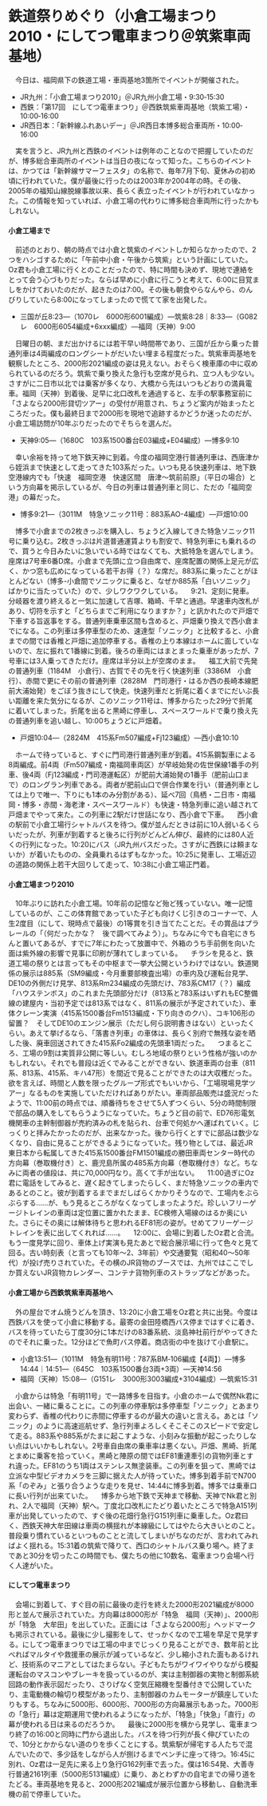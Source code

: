 # 鉄道祭りめぐり（小倉工場まつり2010・にしてつ電車まつり＠筑紫車両基地）

<div class="section">　今日は、福岡県下の鉄道工場・車両基地3箇所でイベントが開催された。

* JR九州：「小倉工場まつり2010」＠JR九州小倉工場・9:30‐15:30
* 西鉄：「第17回　にしてつ電車まつり」＠西鉄筑紫車両基地（筑紫工場）・10:00‐16:00
* JR西日本：「新幹線ふれあいデー」＠JR西日本博多総合車両所・10:00‐16:00

　実を言うと、JR九州と西鉄のイベントは例年のことなので把握していたのだが、博多総合車両所のイベントは当日の夜になって知った。こちらのイベントは、かつては「新幹線サマーフェスタ」の名称で、毎年7月下旬、夏休みの初め頃に行われていた。僕が最後に行ったのは2003年か2004年の時。その後、2005年の福知山線脱線事故以来、長らく表立ったイベントが行われていなかった。この情報を知っていれば、小倉工場の代わりに博多総合車両所に行ったかもしれない。

#### 小倉工場まで

　前述のとおり、朝の時点では小倉と筑紫のイベントしか知らなかったので、2つをハシゴするために「午前中小倉・午後から筑紫」という計画にしていた。Oz君も小倉工場に行くとのことだったので、特に時間も決めず、現地で連絡をとって会う心づもりだった。ならば早めに小倉に行こうと考えて、6:00に目覚ましをかけておいたのだが、起きたのは7:00。その後も朝食やらなんやら、のんびりしていたら8:00になってしまったので慌てて家を出発した。

* 三国が丘8:23―（1070レ　6000形6001編成）―筑紫8:28｜8:33―（G082レ　6000形6054編成+6xxx編成）―福岡（天神）9:00

　日曜日の朝、まだ出かけるには若干早い時間帯であり、三国が丘から乗った普通列車は4両編成のロングシートがだいたい埋まる程度だった。筑紫車両基地を観察したところ、2000形2021編成の姿は見えない。おそらく検車庫の中に収められているのだろう。筑紫で乗り換えた急行も空席が見られ、立つ人も少ない。さすがに二日市以北では乗客が多くなり、大橋から先はいつもどおりの満員電車。福岡（天神）到着後、足早に北口改札を通過すると、左手の駅事務室前に「さよなら2000形貸切ツアー」の受付が用意され、ちょうど案内が始まったところだった。僕も最終日まで2000形を現地で追跡するかどうか迷ったのだが、小倉工場訪問が10年ぶりだったのでそちらを選んだ。

* 天神9:05―（1680C　103系1500番台E03編成+E04編成）―博多9:10

　幸い余裕を持って地下鉄天神に到着。今度の福岡空港行普通列車は、西唐津から姪浜まで快速として走ってきた103系だった。いつも見る快速列車は、地下鉄空港線内でも「快速　福岡空港　快速区間　唐津〜筑前前原」（平日の場合）という方向幕を掲示しているが、今日の列車は普通列車と同じ、ただの「福岡空港」の幕だった。

* 博多9:21―（3011M　特急ソニック11号：883系AO-4編成）―戸畑10:00

　博多で小倉までの2枚きっぷを購入し、ちょうど入線してきた特急ソニック11号に乗り込む。2枚きっぷは片道普通運賃よりも割安で、特急列車にも乗れるので、買うと今日みたいに急いでいる時ではなくても、大抵特急を選んでしまう。座席は7号車6番D席。小倉まで先頭に立つ自由席で、座席配置の関係上足元が広く、かつ窓も広めになっている若干お得（？）な席だ。883系に乗ったことがほとんどない（博多-小倉間でソニックに乗ると、なぜか885系「白いソニック」ばかりに当たっていた）ので、少しワクワクしている。 　9:21、定刻に発車。分岐器を渡り終えると一気に加速して吉塚、箱崎、千早と通過。早速車内改札があり、切符を示すと「どちらまでご利用になりますか？」と訊かれたので戸畑で下車する旨返事をする。普通列車乗車区間も含めると、戸畑乗り換えで西小倉までになる。この列車は多停車型のため、速達型「ソニック」と比較すると、小倉までの間では香椎と戸畑に追加停車する。香椎の上り本線はホームに面していないので、左に振れて1番線に到着。後ろの車両にはまとまった乗車があったが、7号車には3人乗ってきただけ。座席は半分以上が空席のまま。 　福工大前で先発の普通列車（1184M　小倉行）、古賀でその先を行く快速列車（3386M　小倉行）、赤間で更にその前の普通列車（2828M　門司港行・はるか西の長崎本線肥前大浦始発）をごぼう抜きにして快走。快速列車だと折尾に着くまでにだいぶ長い距離を来た気分になるが、このソニック11号は、博多からたった29分で折尾に着いてしまった。折尾を出ると黒崎に停車し、スペースワールドで乗り換え先の普通列車を追い越し、10:00ちょうどに戸畑着。

* 戸畑10:04―（2824M　415系Fm507編成+Fj123編成）―西小倉10:10

　ホームで待っていると、すぐに門司港行普通列車が到着。415系鋼製車による8両編成。前4両（Fm507編成・南福岡車両区）が早岐始発の佐世保線1番手の列車、後4両（Fj123編成・門司港運転区）が肥前大浦始発の1番手（肥前山口まで）のロングラン列車である。両者が肥前山口で併合作業を行い（普通列車としては上りで唯一、下りにも1本のみ分割がある）、延べ7回（鳥栖・二日市・南福岡・博多・赤間・海老津・スペースワールド）も快速・特急列車に追い越されて戸畑までやって来た。この列車に2駅だけ世話になり、西小倉で下車。 　西小倉の駅前で小倉工場行シャトルバスを待つ。僕が並んだときは前に10人弱いるくらいだったが、列車が到着すると後ろに行列がどんどん伸び、最終的には80人近くの行列になった。10:20にバス（JR九州バスだった。さすがに西鉄には頼まないか）が着いたものの、全員乗れるはずもなかった。10:25に発車し、工場近辺の道路の関係上若干大回りして走って、10:38に小倉工場正門着。

#### 小倉工場まつり2010

　10年ぶりに訪れた小倉工場。10年前の記憶など殆ど残っていない。唯一記憶しているのが、ここの体育館であっていた子ども向けくじ引きのコーナーで、人生2度目（にして、現時点で最後）の1等賞を引き当てたことだ。その賞品はプラレールの「（何だったかな？　後で調べてみよう）」。ちなみに今でも自宅にきちんと置いてあるが、すでに7年にわたって放置中で、外箱のうち手前側を向いた面は紫外線の影響で見事に印刷が薄れてしまっている。 　チラシを見ると、鉄道工場の祭りとは言ってもその中枢まで一挙大公開というわけではない。鉄道関係の展示は885系（SM9編成・今月重要部検査出場）の車内及び運転台見学、DE10の外側だけ見学、813系Rm234編成の先頭だけ、783系CM17（？）編成「ハウステンボス」のこれまた先頭部分だけ（813系と783系はいずれもEC整備線の建屋内・当初予定では813系ではなく、811系の展示が予定されていた）、車体クレーン実演（415系1500番台Fm1513編成・下り向きのクハ）、コキ106形の留置？　そしてDE10のエンジン展示（ただし何ら説明書きはない）といったくらい。あえて挙げるなら、「落書き列車」の車体は、長らく別府で無残な姿を晒した後、廃車回送されてきた415系Fo2編成の先頭車1両だった。 　つまるところ、工場の9割は実質非公開に等しい。むしろ地域の祭りという性格が強いのかもしれない。それでも普段は近くでみることができない、鉄道車両の台車（811系、813系、415系、キハ47形）を間近で見ることができたのは大収穫だった。欲を言えば、時間と人数を限ったグループ形式でもいいから、「工場現場見学ツアー」なるものを実施していただければありがたい。車両部品販売は盛況だったようで、11:00前の時点では、順番待ちをさせて5人ずつくらい、5分の時間制限で部品の購入をしてもらうようになっていた。ちょうど目の前で、ED76形電気機関車の主幹制御器が売約済みの札を貼られ、台車で何処かへ運ばれていく。じっくりと拝みたかったのだが、出来なかった。後から行くとすでに部品は数少なくなり、自由に見ることができるようになっていた。残り物としては、最近JR東日本から転属してきた415系1500番台FM1501編成の勝田車両センター時代の方向幕（巻取機付き）と、鹿児島所属の485系方向幕（巻取機付き）など。ちなみに両者の値段は、共に70,000円なり。高くて手が出ない。 　11:00過ぎにOz君に電話をしてみると、遅く起きてしまったらしく、まだ特急ソニックの車内であるとのこと。彼が到着するまでまだしばらくかかりそうなので、工場内をぶらぶらする……が、もう見るところがなくなってしまったようだ。珍しいフリーゲージトレインの車両は定位置に置かれたまま、EC検修入場線のはるか奥にいた。さらにその奥には解体待ちと思われるEF81形の姿が。せめてフリーゲージトレインを表に出してくれれば……。 　12:00に、会場に到着したOz君と合流。もう一度見学に回り、車体上げ実演も見たあとで総合展示場に行って色々と見て回る。古い時刻表（と言っても10年〜2、3年前）や交通要覧（昭和40〜50年代）が投げ売りされていた。その横のJR貨物のブースでは、九州ではここでしか買えないJR貨物カレンダー、コンテナ貨物列車のストラップなどがあった。

#### 小倉工場から西鉄筑紫車両基地へ

　外の屋台でオム焼うどんを頂き、13:20に小倉工場をOz君と共に出発。今度は西鉄バスを使って小倉に移動する。最寄の金田陸橋西バス停まではすぐに着き、バスを待っていたら丁度30分に1本だけの83番系統、淡島神社前行がやってきたのでそれに乗った。12分ほどで魚町バス停着。商店街の中を抜けて小倉駅に。

* 小倉13:51―（1011M　特急有明11号：787系BM‐106編成【4両】）―博多14:44｜14:51―（645C　103系1500番台3両+3両）―天神14:56
* 福岡（天神）15:08―（G151レ　3000形3003編成+3104編成）―筑紫15:31

　小倉からは特急「有明11号」で一路博多を目指す。小倉のホームで偶然Nk君に出会い、一緒に乗ることに。この列車の停車駅は多停車型「ソニック」とあまり変わらず、香椎の代わりに赤間に停車するのが最大の違いと言える。あとは「ソニック」のように高速巡航せず、急行列車よろしくそこそこのスピードで安定して走る。883系や885系がたまに起こすような、小刻みな振動が起こったりしない点はいいかもしれない。2号車自由席の乗車率は悪くない。戸畑、黒崎、折尾とまめに乗客を拾っていく。黒崎と陣原の間ではEF81重連牽引の貨物列車とすれ違った。EF81のうち1両はステンレス無塗装車。この列車を狙って、黒崎では立派な中型ビデオカメラを三脚に据えた人が待っていた。博多到着手前でN700系「のぞみ」と張り合うような走りを見せ、14:44に博多到着。博多では乗車口に長い行列が出来ていた。 　博多から地下鉄で天神まで移動、天神でNk君と別れ、2人で福岡（天神）駅へ。丁度北口改札にたどり着いたところで特急A151列車が出発していったので、すぐ後の花畑行急行G151列車に乗車した。Oz君曰く、西鉄天神大牟田線は車両の横揺れが本線級にしてはやたら大きいとのこと。普段乗り慣れているといつものことと流してしまいがちなのだが、言われてみればよく揺れる。15:31着の筑紫で降りて、西口のシャトルバス乗り場へ。終了まであと30分を切ったこの時間でも、僕たちの他に10数名、電車まつり会場へ行く人達がいた。

#### にしてつ電車まつり

　会場に到着して、すぐ目の前に最後の走行を終えた2000形2021編成が8000形と並んで展示されていた。方向幕は8000形が「特急　福岡（天神）」、2000形が「特急　大牟田」を出していた。正面には「さよなら2000形」ヘッドマークも掲示されている。最後に少し撮影をして、せっかくなので工場を早足で見学する。にしてつ電車まつりでは工場の中までじっくり見ることができ、数年前と比べればマルタイや救援車の展示が減っているなど、少し縮小された面もあるけれど、技術系のマニアとしてはたまらない。子どもたちがワイワイやりながら模擬運転台のマスコンやブレーキを扱っているのが、実は主制御器の実物と制御系統回路の動作表示図だったり、さりげなく空気圧縮機を型番付きで公開していたり、主電動機の輪切り模型があったり、主制御器のカムモーターが鎮座していたりもする。ちなみに5000形、6000形、7000形の方向幕展示もあった。7000形の「急行」幕は定期運用で使われるようになったが、「特急」「快急」「直行」の幕が使われる日は来るのだろうか。 　最後に2000形を横から見学し、電車まつり終了の16:00と同時に門から退出した。バスを待つ行列が長く伸びていたので、10分とかからない道のりを歩くことにする。筑紫駅が帰宅する人たちで混んでいたので、多少話をしながら人が捌けるまでベンチに座って待つ。16:45に別れ、Oz君は一足先に来る上り急行G162列車で去った。僕は16:54発、大善寺行普通2161列車（5000形5131編成）に乗り、あとわずかの自宅までの帰り道をたどる。車両基地を見ると、2000形2021編成が展示位置から移動し、自動洗車機の前で停車していた。</div>
